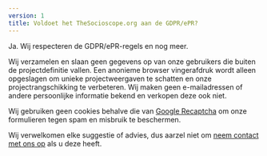 ```yaml
---
version: 1
title: Voldoet het TheSocioscope.org aan de GDPR/ePR?
---
```


Ja. Wij respecteren de GDPR/ePR-regels en nog meer.

Wij verzamelen en slaan geen gegevens op van onze gebruikers die buiten de projectdefinitie vallen. Een anonieme browser vingerafdruk wordt alleen opgeslagen om unieke projectweergaven te schatten en onze projectrangschikking te verbeteren. Wij maken geen e-mailadressen of andere persoonlijke informatie bekend en verkopen deze ook niet.

Wij gebruiken geen cookies behalve die van [Google Recaptcha](https://en.wikipedia.org/wiki/ReCAPTCHA) om onze formulieren tegen spam en misbruik te beschermen.

Wij verwelkomen elke suggestie of advies, dus aarzel niet om <a style="text-decoration: underline;">neem contact met ons op</a> als u deze heeft.
